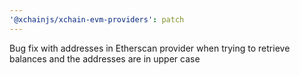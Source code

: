 ```yaml
---
'@xchainjs/xchain-evm-providers': patch
---
```


Bug fix with addresses in Etherscan provider when trying to retrieve balances and the addresses are in upper case
